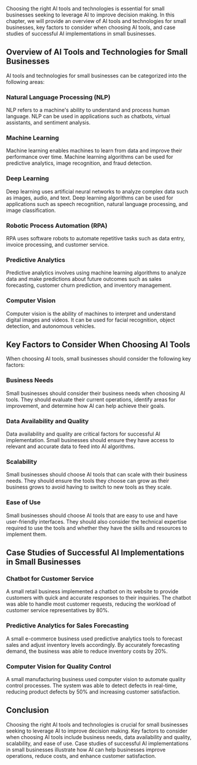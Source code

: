 

Choosing the right AI tools and technologies is essential for small businesses seeking to leverage AI to improve decision making. In this chapter, we will provide an overview of AI tools and technologies for small businesses, key factors to consider when choosing AI tools, and case studies of successful AI implementations in small businesses.

Overview of AI Tools and Technologies for Small Businesses
----------------------------------------------------------

AI tools and technologies for small businesses can be categorized into the following areas:

### Natural Language Processing (NLP)

NLP refers to a machine's ability to understand and process human language. NLP can be used in applications such as chatbots, virtual assistants, and sentiment analysis.

### Machine Learning

Machine learning enables machines to learn from data and improve their performance over time. Machine learning algorithms can be used for predictive analytics, image recognition, and fraud detection.

### Deep Learning

Deep learning uses artificial neural networks to analyze complex data such as images, audio, and text. Deep learning algorithms can be used for applications such as speech recognition, natural language processing, and image classification.

### Robotic Process Automation (RPA)

RPA uses software robots to automate repetitive tasks such as data entry, invoice processing, and customer service.

### Predictive Analytics

Predictive analytics involves using machine learning algorithms to analyze data and make predictions about future outcomes such as sales forecasting, customer churn prediction, and inventory management.

### Computer Vision

Computer vision is the ability of machines to interpret and understand digital images and videos. It can be used for facial recognition, object detection, and autonomous vehicles.

Key Factors to Consider When Choosing AI Tools
----------------------------------------------

When choosing AI tools, small businesses should consider the following key factors:

### Business Needs

Small businesses should consider their business needs when choosing AI tools. They should evaluate their current operations, identify areas for improvement, and determine how AI can help achieve their goals.

### Data Availability and Quality

Data availability and quality are critical factors for successful AI implementation. Small businesses should ensure they have access to relevant and accurate data to feed into AI algorithms.

### Scalability

Small businesses should choose AI tools that can scale with their business needs. They should ensure the tools they choose can grow as their business grows to avoid having to switch to new tools as they scale.

### Ease of Use

Small businesses should choose AI tools that are easy to use and have user-friendly interfaces. They should also consider the technical expertise required to use the tools and whether they have the skills and resources to implement them.

Case Studies of Successful AI Implementations in Small Businesses
-----------------------------------------------------------------

### Chatbot for Customer Service

A small retail business implemented a chatbot on its website to provide customers with quick and accurate responses to their inquiries. The chatbot was able to handle most customer requests, reducing the workload of customer service representatives by 80%.

### Predictive Analytics for Sales Forecasting

A small e-commerce business used predictive analytics tools to forecast sales and adjust inventory levels accordingly. By accurately forecasting demand, the business was able to reduce inventory costs by 20%.

### Computer Vision for Quality Control

A small manufacturing business used computer vision to automate quality control processes. The system was able to detect defects in real-time, reducing product defects by 50% and increasing customer satisfaction.

Conclusion
----------

Choosing the right AI tools and technologies is crucial for small businesses seeking to leverage AI to improve decision making. Key factors to consider when choosing AI tools include business needs, data availability and quality, scalability, and ease of use. Case studies of successful AI implementations in small businesses illustrate how AI can help businesses improve operations, reduce costs, and enhance customer satisfaction.
